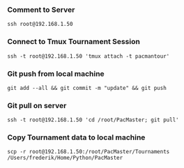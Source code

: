 ### Comment to Server
```shell
ssh root@192.168.1.50
```

### Connect to Tmux Tournament Session
```shell
ssh -t root@192.168.1.50 'tmux attach -t pacmantour'
```

### Git push from local machine
```shell
git add --all && git commit -m "update" && git push
```
### Git pull on server
```shell
ssh -t root@192.168.1.50 'cd /root/PacMaster; git pull'
```

### Copy Tournament data to local machine
```shell
scp -r root@192.168.1.50:/root/PacMaster/Tournaments /Users/frederik/Home/Python/PacMaster
```